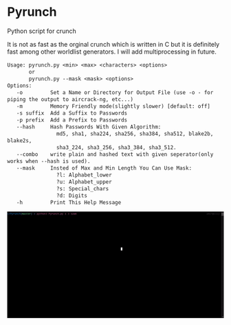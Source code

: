 # Pyrunch
Python script for crunch

It is not as fast as the orginal crunch which is written in C but it is definitely fast among other worldlist generators.
I will add multiprocessing in future.

    Usage: pyrunch.py <min> <max> <characters> <options>
           or
           pyrunch.py --mask <mask> <options>
    Options:
       -o         Set a Name or Directory for Output File (use -o - for piping the output to aircrack-ng, etc...)
       -m         Memory Friendly mode(slightly slower) [default: off]
       -s suffix  Add a Suffix to Passwords
       -p prefix  Add a Prefix to Passwords
       --hash     Hash Passwords With Given Algorithm:
                    md5, sha1, sha224, sha256, sha384, sha512, blake2b, blake2s,
                    sha3_224, sha3_256, sha3_384, sha3_512.
       --combo    write plain and hashed text with given seperator(only works when --hash is used).
       --mask     Insted of Max and Min Length You Can Use Mask:
                    ?l: Alphabet_lower
                    ?u: Alphabet_upper
                    ?s: Special_chars
                    ?d: Digits
       -h         Print This Help Message

![](gif.gif)
